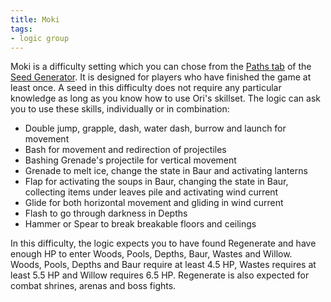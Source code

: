 ```yaml
---
title: Moki
tags:
- logic group
---
```


Moki is a difficulty setting which you can chose from the [Paths tab](/seedgen/paths) of the [Seed Generator](/seedgen). It is designed for players who have finished the game at least once. A seed in this difficulty does not require any particular knowledge as long as you know how to use Ori's skillset. The logic can ask you to use these skills, individually or in combination:

- Double jump, grapple, dash, water dash, burrow and launch for movement
- Bash for movement and redirection of projectiles
- Bashing Grenade's projectile for vertical movement
- Grenade to melt ice, change the state in Baur and activating lanterns
- Flap for activating the soups in Baur, changing the state in Baur, collecting items under leaves pile and activating wind current
- Glide for both horizontal movement and gliding in wind current
- Flash to go through darkness in Depths
- Hammer or Spear to break breakable floors and ceilings

In this difficulty, the logic expects you to have found Regenerate and have enough HP to enter Woods, Pools, Depths, Baur, Wastes and Willow. Woods, Pools, Depths and Baur require at least 4.5 HP, Wastes requires at least 5.5 HP and Willow requires 6.5 HP. Regenerate is also expected for combat shrines, arenas and boss fights.